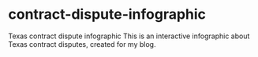 # contract-dispute-infographic
Texas contract dispute infographic
This is an interactive infographic about Texas contract disputes, created for my blog.
